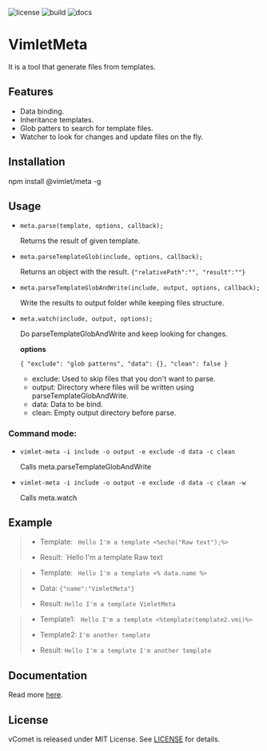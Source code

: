 [//]: # (badges)

![license](https://vimlet.com/vimlet/VimletDoc/master/docs/readme/1526501235274/license.svg?raw=true "License")
![build](https://vimlet.com/vimlet/VimletDoc/master/docs/readme/1526501235274/build.svg?raw=true "Build")
![docs](https://vimlet.com/vimlet/VimletDoc/master/docs/readme/1526501235274/docs.svg?raw=true "Docs")

[//]: # (badges)






# **VimletMeta**

It is a tool that generate files from templates.

## Features

* Data binding.
* Inheritance templates.
* Glob patters to search for template files.
* Watcher to look for changes and update files on the fly.

## Installation

npm install @vimlet/meta -g

## Usage

* `meta.parse(template, options, callback);`

    Returns the result of given template.

* `meta.parseTemplateGlob(include, options, callback);`

    Returns an object with the result. `{"relativePath":"",
    "result":""}`

* `meta.parseTemplateGlobAndWrite(include, output, options, callback);`

    Write the results to output folder while keeping files structure.

* `meta.watch(include, output, options);`

    Do parseTemplateGlobAndWrite and keep looking for changes.

    **options**

    `{
        "exclude": "glob patterns",
        "data": {},
        "clean": false
    }`

    * exclude: Used to skip files that you don't want to parse.
    * output: Directory where files will be written using parseTemplateGlobAndWrite.
    * data: Data to be bind.
    * clean: Empty output directory before parse.

### Command mode:

* `vimlet-meta -i include -o output -e exclude -d data -c clean`

    Calls meta.parseTemplateGlobAndWrite

* `vimlet-meta -i include -o output -e exclude -d data -c clean -w`

    Calls meta.watch

## Example

>* Template:
>` Hello I'm a template <%echo("Raw text");%>`
>
>* Result:
> `Hello I'm a template Raw text

>* Template:
>` Hello I'm a template <% data.name %>`
>
>* Data:
> `{"name":"VimletMeta"}`
>* Result:
> `Hello I'm a template VimletMeta`

>* Template1:
>` Hello I'm a template <%template(template2.vmi)%>`
>
>* Template2:
> `I'm another template`
>
>* Result:
> `Hello I'm a template I'm another template`






## Documentation

Read more [here](https://github.com/vimlet/VimletMeta/tree/master/docs/docs).

## License
vComet is released under MIT License. See [LICENSE](https://github.com/vimlet/VimletMeta/blob/master/LICENSE) for details.